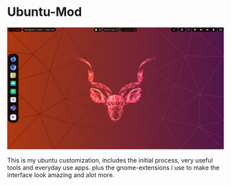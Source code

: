 # Ubuntu-Mod
<div align="center">

[![Ubuntu-Mod](https://github.com/zaeemali272/Ubuntu-Mod/blob/main/imgs/main.png)](#readme)

</div>
This is my ubuntu customization, includes the initial process, very useful tools and everyday use apps. plus the gnome-extensions i use to make the interface look amazing and alot more.
